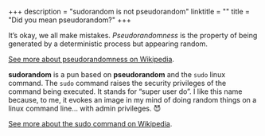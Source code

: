 +++
description = "sudorandom is not pseudorandom"
linktitle = ""
title = "Did you mean pseudorandom?"
+++

It’s okay, we all make mistakes. *Pseudorandomness* is the property of being generated by a deterministic process but appearing random.

[See more about pseudorandomness on Wikipedia](https://en.wikipedia.org/wiki/Pseudorandomness).

**sudorandom** is a pun based on **pseudorandom** and the `sudo` linux command. The `sudo` command raises the security privileges of the command being executed. It stands for “super user do”. I like this name because, to me, it evokes an image in my mind of doing random things on a linux command line... with admin privileges. 😈

[See more about the sudo command on Wikipedia](https://en.wikipedia.org/wiki/Sudo).
